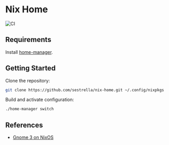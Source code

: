 # Nix Home

![CI](https://github.com/sestrella/nix-home/workflows/CI/badge.svg)

## Requirements

Install [home-manager](https://github.com/nix-community/home-manager.git).

## Getting Started

Clone the repository:

```sh
git clone https://github.com/sestrella/nix-home.git ~/.config/nixpkgs
```

Build and activate configuration:

```sh
./home-manager switch
```

## References

- [Gnome 3 on NixOS](https://gvolpe.com/blog/gnome3-on-nixos/)
